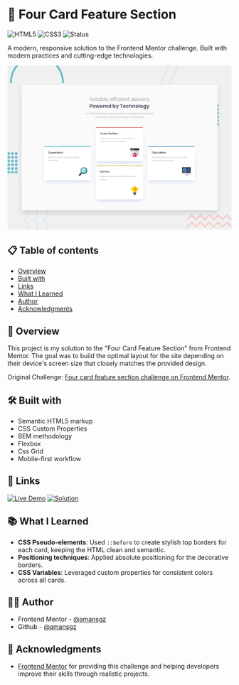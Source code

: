 # 🚀 Four Card Feature Section

![HTML5](https://img.shields.io/badge/HTML5-E34F26?style=for-the-badge&logo=html5&logoColor=white) ![CSS3](https://img.shields.io/badge/CSS3-1572B6?style=for-the-badge&logoColor=white)
![Status](https://img.shields.io/badge/Status-Completed-success?style=for-the-badge)

A modern, responsive solution to the Frontend Mentor challenge. Built with modern practices and cutting-edge technologies.

![Desktop preview](./design/desktop-preview.jpg)

## 📋 Table of contents

- [Overview](#-overview)
- [Built with](#-built-with)
- [Links](#-links)
- [What I Learned](#-what-i-learned)
- [Author](#-author)
- [Acknowledgments](#-acknowledgments)

## 📖 Overview

This project is my solution to the "Four Card Feature Section" from Frontend Mentor. The goal was to build the optimal layout for the site depending on their device's screen size that closely matches the provided design.

Original Challenge: [Four card feature section challenge on Frontend Mentor](https://www.frontendmentor.io/challenges/four-card-feature-section-weK1eFYK).

## 🛠 Built with

- Semantic HTML5 markup
- CSS Custom Properties
- BEM methodology
- Flexbox
- Css Grid
- Mobile-first workflow

## 🔗 Links

[![Live Demo](https://img.shields.io/badge/Demo-Live-green?style=for-the-badge)](https://four-cards-section-solution.netlify.app)
[![Solution](https://img.shields.io/badge/Frontend_Mentor-solution-blue?style=for-the-badge)](https://www.frontendmentor.io/solutions/css-grid-four-card-feature-section-TjkaZiu-J8)

## 📚 What I Learned

- **CSS Pseudo-elements**: Used `::before` to create stylish top borders for each card, keeping the HTML clean and semantic.
- **Positioning techniques**: Applied absolute positioning for the decorative borders.
- **CSS Variables**: Leveraged custom properties for consistent colors across all cards.

## 👩‍💻 Author

- Frontend Mentor - [@amansgz](https://www.frontendmentor.io/profile/amansgz)
- Github - [@amansgz](https://www.github.com/amansgz)

## 🙌 Acknowledgments

- [Frontend Mentor](https://www.frontendmentor.io) for providing this challenge and helping developers improve their skills through realistic projects.
